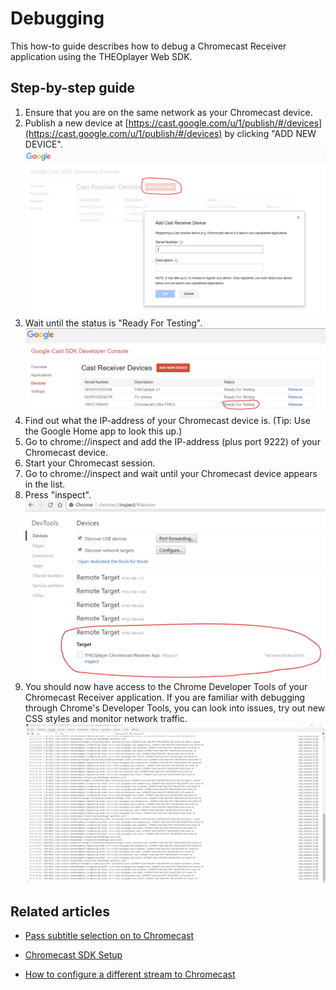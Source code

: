 # Debugging

This how-to guide describes how to debug a Chromecast Receiver application using the THEOplayer Web SDK.

## Step-by-step guide

1. Ensure that you are on the same network as your Chromecast device.
2. Publish a new device at [https://cast.google.com/u/1/publish/#/devices](https://cast.google.com/u/1/publish/#/devices) by clicking "ADD NEW DEVICE".
   ![Chromecast debugging 1](../../../../../theoplayer/assets/img/chromecast_debugging_1.png "Chromecast debugging 1")
3. Wait until the status is "Ready For Testing".
   ![Chromecast debugging 2](../../../../../theoplayer/assets/img/chromecast_debugging_2.png "Chromecast debugging 2")
4. Find out what the IP-address of your Chromecast device is. (Tip: Use the Google Home app to look this up.)
5. Go to chrome://inspect and add the IP-address (plus port 9222) of your Chromecast device.
6. Start your Chromecast session.
7. Go to chrome://inspect and wait until your Chromecast device appears in the list.
8. Press "inspect".
   ![Chromecast debugging 3](../../../../../theoplayer/assets/img/chromecast_debugging_3.png "Chromecast debugging 3")
9. You should now have access to the Chrome Developer Tools of your Chromecast Receiver application. If you are familiar with debugging through Chrome's Developer Tools, you can look into issues, try out new CSS styles and monitor network traffic.
   ![Chromecast debugging 4](../../../../../theoplayer/assets/img/chromecast_debugging_4.png "Chromecast debugging 4")

## Related articles

- [Pass subtitle selection on to Chromecast](05-pass-subtitle-section-on-to-chromecast.md)

- [Chromecast SDK Setup](../../../getting-started/01-sdks/06-chromecast/00-getting-started.md)

- [How to configure a different stream to Chromecast](03-how-to-configure-to-a-different-stream.md)

